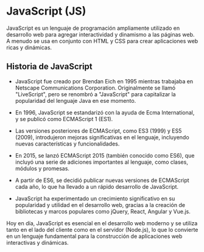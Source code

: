 # JavaScript (JS)

JavaScript es un lenguaje de programación ampliamente utilizado en desarrollo web para agregar interactividad y dinamismo a las páginas web. A menudo se usa en conjunto con HTML y CSS para crear aplicaciones web ricas y dinámicas.

## Historia de JavaScript

- JavaScript fue creado por Brendan Eich en 1995 mientras trabajaba en Netscape Communications Corporation. Originalmente se llamó "LiveScript", pero se renombró a "JavaScript" para capitalizar la popularidad del lenguaje Java en ese momento.

- En 1996, JavaScript se estandarizó con la ayuda de Ecma International, y se publicó como ECMAScript 1 (ES1).

- Las versiones posteriores de ECMAScript, como ES3 (1999) y ES5 (2009), introdujeron mejoras significativas en el lenguaje, incluyendo nuevas características y funcionalidades.

- En 2015, se lanzó ECMAScript 2015 (también conocido como ES6), que incluyó una serie de adiciones importantes al lenguaje, como clases, módulos y promesas.

- A partir de ES6, se decidió publicar nuevas versiones de ECMAScript cada año, lo que ha llevado a un rápido desarrollo de JavaScript.

- JavaScript ha experimentado un crecimiento significativo en su popularidad y utilidad en el desarrollo web, gracias a la creación de bibliotecas y marcos populares como jQuery, React, Angular y Vue.js.

Hoy en día, JavaScript es esencial en el desarrollo web moderno y se utiliza tanto en el lado del cliente como en el servidor (Node.js), lo que lo convierte en un lenguaje fundamental para la construcción de aplicaciones web interactivas y dinámicas.
